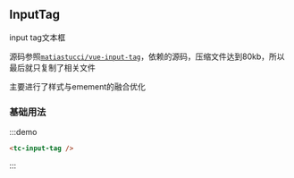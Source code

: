 ## InputTag
input tag文本框

源码参照[`matiastucci/vue-input-tag`](https://github.com/matiastucci/vue-input-tag)，依赖的源码，压缩文件达到80kb，所以最后就只复制了相关文件

主要进行了样式与emement的融合优化

### 基础用法
:::demo
```html
<tc-input-tag /> 
```
:::